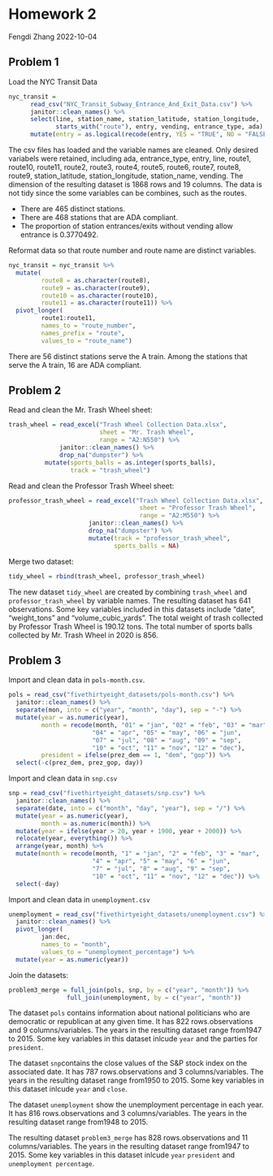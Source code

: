 Homework 2
================
Fengdi Zhang
2022-10-04

## Problem 1

Load the NYC Transit Data

``` r
nyc_transit = 
      read_csv("NYC_Transit_Subway_Entrance_And_Exit_Data.csv") %>% 
      janitor::clean_names() %>%
      select(line, station_name, station_latitude, station_longitude, 
             starts_with("route"), entry, vending, entrance_type, ada) %>% 
      mutate(entry = as.logical(recode(entry, YES = "TRUE", NO = "FALSE")))
```

The csv files has loaded and the variable names are cleaned. Only
desired variabels were retained, including ada, entrance_type, entry,
line, route1, route10, route11, route2, route3, route4, route5, route6,
route7, route8, route9, station_latitude, station_longitude,
station_name, vending. The dimension of the resulting dataset is 1868
rows and 19 columns. The data is not tidy since the some variables can
be combines, such as the routes.

-   There are 465 distinct stations.
-   There are 468 stations that are ADA compliant.
-   The proportion of station entrances/exits without vending allow
    entrance is 0.3770492.

Reformat data so that route number and route name are distinct
variables.

``` r
nyc_transit = nyc_transit %>% 
  mutate(
         route8 = as.character(route8),
         route9 = as.character(route9),
         route10 = as.character(route10),
         route11 = as.character(route11)) %>% 
  pivot_longer(
         route1:route11,
         names_to = "route_number", 
         names_prefix = "route",
         values_to = "route_name")
```

There are 56 distinct stations serve the A train. Among the stations
that serve the A train, 16 are ADA compliant.

## Problem 2

Read and clean the Mr. Trash Wheel sheet:

``` r
trash_wheel = read_excel("Trash Wheel Collection Data.xlsx", 
                         sheet = "Mr. Trash Wheel", 
                         range = "A2:N550") %>% 
              janitor::clean_names() %>% 
              drop_na("dumpster") %>% 
          mutate(sports_balls = as.integer(sports_balls),
                 track = "trash_wheel")
```

Read and clean the Professor Trash Wheel sheet:

``` r
professor_trash_wheel = read_excel("Trash Wheel Collection Data.xlsx", 
                                    sheet = "Professor Trash Wheel", 
                                    range = "A2:M550") %>% 
                      janitor::clean_names() %>% 
                      drop_na("dumpster") %>% 
                      mutate(track = "professor_trash_wheel", 
                             sports_balls = NA)
```

Merge two dataset:

``` r
tidy_wheel = rbind(trash_wheel, professor_trash_wheel)
```

The new dataset `tidy_wheel` are created by combining `trash_wheel` and
`professor_trash_wheel` by variable names. The resulting dataset has 641
observations. Some key variables included in this datasets include
“date”, “weight_tons” and “volume_cubic_yards”. The total weight of
trash collected by Professor Trash Wheel is 190.12 tons. The total
number of sports balls collected by Mr. Trash Wheel in 2020 is 856.

## Problem 3

Import and clean data in `pols-month.csv`.

``` r
pols = read_csv("fivethirtyeight_datasets/pols-month.csv") %>% 
  janitor::clean_names() %>% 
  separate(mon, into = c("year", "month", "day"), sep = "-") %>% 
  mutate(year = as.numeric(year),
         month = recode(month, "01" = "jan", "02" = "feb", "03" = "mar",
                       "04" = "apr", "05" = "may", "06" = "jun",
                       "07" = "jul", "08" = "aug", "09" = "sep",
                       "10" = "oct", "11" = "nov", "12" = "dec"),
         president = ifelse(prez_dem == 1, "dem", "gop")) %>% 
  select(-c(prez_dem, prez_gop, day))
```

Import and clean data in `snp.csv`

``` r
snp = read_csv("fivethirtyeight_datasets/snp.csv") %>% 
  janitor::clean_names() %>% 
  separate(date, into = c("month", "day", "year"), sep = "/") %>% 
  mutate(year = as.numeric(year), 
         month = as.numeric(month)) %>% 
  mutate(year = ifelse(year > 20, year + 1900, year + 2000)) %>% 
  relocate(year, everything()) %>% 
  arrange(year, month) %>% 
  mutate(month = recode(month, "1" = "jan", "2" = "feb", "3" = "mar",
                       "4" = "apr", "5" = "may", "6" = "jun",
                       "7" = "jul", "8" = "aug", "9" = "sep",
                       "10" = "oct", "11" = "nov", "12" = "dec")) %>% 
  select(-day)
```

Import and clean data in `unemployment.csv`

``` r
unemployment = read_csv("fivethirtyeight_datasets/unemployment.csv") %>% 
  janitor::clean_names() %>% 
  pivot_longer(
         jan:dec,
         names_to = "month", 
         values_to = "unemployment_percentage") %>% 
  mutate(year = as.numeric(year))
```

Join the datasets:

``` r
problem3_merge = full_join(pols, snp, by = c("year", "month")) %>% 
                full_join(unemployment, by = c("year", "month"))
```

The dataset `pols` contains information about national politicians who
are democratic or republican at any given time. It has 822
rows.observations and 9 columns/variables. The years in the resulting
dataset range from1947 to 2015. Some key variables in this dataset
inlcude `year` and the parties for `president`.

The dataset `snp`contains the close values of the S&P stock index on the
associated date. It has 787 rows.observations and 3 columns/variables.
The years in the resulting dataset range from1950 to 2015. Some key
variables in this dataset inlcude `year` and `close`.

The dataset `unemployment` show the unemployment percentage in each
year. It has 816 rows.observations and 3 columns/variables. The years in
the resulting dataset range from1948 to 2015.

The resulting dataset `problem3_merge` has 828 rows.observations and 11
columns/variables. The years in the resulting dataset range from1947 to
2015. Some key variables in this dataset inlcude `year` `president` and
`unemployment percentage`.

